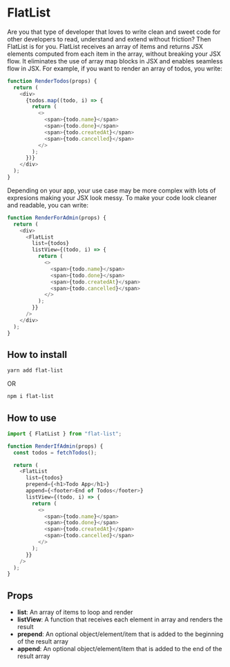 # FlatList

Are you that type of developer that loves to write clean and sweet code for other developers to read, understand and extend without friction? Then FlatList is for you. FlatList receives an array of items and returns JSX elements computed from each item in the array, without breaking your JSX flow. It eliminates the use of array map blocks in JSX and enables seamless flow in JSX.
For example, if you want to render an array of todos, you write:

```js
function RenderTodos(props) {
  return (
    <div>
      {todos.map((todo, i) => {
        return (
          <>
            <span>{todo.name}</span>
            <span>{todo.done}</span>
            <span>{todo.createdAt}</span>
            <span>{todo.cancelled}</span>
          </>
        );
      })}
    </div>
  );
}
```

Depending on your app, your use case may be more complex with lots of expresions making your JSX look messy. To make your code look cleaner and readable, you can write:

```js
function RenderForAdmin(props) {
  return (
    <div>
      <FlatList
        list={todos}
        listView={(todo, i) => {
          return (
            <>
              <span>{todo.name}</span>
              <span>{todo.done}</span>
              <span>{todo.createdAt}</span>
              <span>{todo.cancelled}</span>
            </>
          );
        }}
      />
    </div>
  );
}
```

## How to install

```sh
yarn add flat-list
```

OR

```sh
npm i flat-list
```

## How to use

```js
import { FlatList } from "flat-list";

function RenderIfAdmin(props) {
  const todos = fetchTodos();

  return (
    <FlatList
      list={todos}
      prepend={<h1>Todo App</h1>}
      append={<footer>End of Todos</footer>}
      listView={(todo, i) => {
        return (
          <>
            <span>{todo.name}</span>
            <span>{todo.done}</span>
            <span>{todo.createdAt}</span>
            <span>{todo.cancelled}</span>
          </>
        );
      }}
    />
  );
}
```

## Props

- **list**: An array of items to loop and render
- **listView**: A function that receives each element in array and renders the result
- **prepend**: An optional object/element/item that is added to the beginning of the result array
- **append**: An optional object/element/item that is added to the end of the result array
